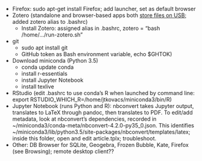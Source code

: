 
- Firefox: sudo apt-get install Firefox; add launcher, set as default browser
- Zotero (standalone and browser-based apps both [store files on USB;](https://www.zotero.org/support/kb/using_multiple_computers) added zotero alias to .bashrc)
    - Install Zotero: assigned alias in .bashrc, zotero = “bash /home/.../run-zotero.sh”
- git 
    - sudo apt install git
    - GitHub token as Bash environment variable, echo $GHTOK)
- Download miniconda (Python 3.5)
    - conda update conda
    - install r-essentials
    - install Jupyter Notebook
    - install texlive
- RStudio (edit .bashrc to use conda’s R when launched by command line: export RSTUDIO_WHICH_R=/home/jtkovacs/miniconda3/bin/R)
- Jupyter Notebook (runs Python and R): nbconvert takes Jupyter output, translates to LaTeX through pandoc, then translates to PDF. To edit/add metadata, look at nbconvert’s dependencies, recorded in ~/miniconda3/conda-meta/nbconvert-4.2.0-py35_0.json. This identifies ~/miniconda3/lib/python3.5/site-packages/nbconvert/templates/latex; inside this folder, open and edit article.tplx; troubleshoot.    
- Other: DB Browser for SQLite, Geogebra, Frozen Bubble, Kate, Firefox (see Browsing); remote desktop client??
